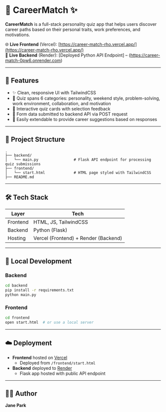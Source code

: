 # 🎯 CareerMatch ✨

**CareerMatch** is a full-stack personality quiz app that helps users discover career paths based on their personal traits, work preferences, and motivations.

🌐 **Live Frontend** (Vercel): [https://career-match-rho.vercel.app/](https://career-match-rho.vercel.app/)  
🔗 **Live Backend** (Render): [Deployed Python API Endpoint] – (https://career-match-0pw6.onrender.com)

---

## 🌟 Features

- ✨ Clean, responsive UI with TailwindCSS
- 🧠 Quiz spans 6 categories: personality, weekend style, problem-solving, work environment, collaboration, and motivation
- 🧩 Interactive quiz cards with selection feedback
- 🔁 Form data submitted to backend API via POST request
- 💬 Easily extendable to provide career suggestions based on responses

---

## 📁 Project Structure

```
.
├── backend/
│   └── main.py                # Flask API endpoint for processing quiz submissions
├── frontend/
│   └── start.html             # HTML page styled with TailwindCSS
├── README.md
```

---

## 🛠 Tech Stack

| Layer     | Tech                  |
|-----------|------------------------|
| Frontend  | HTML, JS, TailwindCSS |
| Backend   | Python (Flask)        |
| Hosting   | Vercel (Frontend) + Render (Backend) |

---

## 🚀 Local Development

### Backend

```bash
cd backend
pip install -r requirements.txt
python main.py
```

### Frontend

```bash
cd frontend
open start.html  # or use a local server
```

---

## ☁️ Deployment

- **Frontend** hosted on [Vercel](https://vercel.com)
  - Deployed from `/frontend/start.html`
- **Backend** deployed to [Render](https://render.com)
  - Flask app hosted with public API endpoint

---

## 👩‍💻 Author

**Jane Park**  
